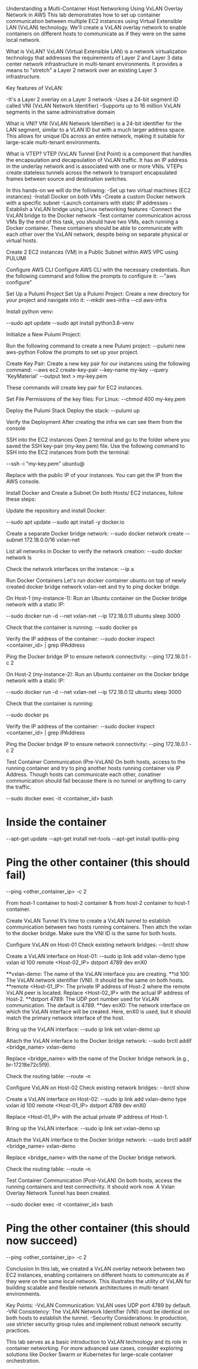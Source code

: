 Understanding a Multi-Container Host Networking Using VxLAN Overlay Network in AWS
This lab demonstrates how to set up container communication between multiple EC2 instances using Virtual Extensible LAN (VxLAN) technology. We'll create a VxLAN overlay network to enable containers on different hosts to communicate as if they were on the same local network.

What is VxLAN?
VxLAN (Virtual Extensible LAN) is a network virtualization technology that addresses the requirements of Layer 2 and Layer 3 data center network infrastructure in multi-tenant environments. It provides a means to "stretch" a Layer 2 network over an existing Layer 3 infrastructure.

Key features of VxLAN:

-It's a Layer 2 overlay on a Layer 3 network
-Uses a 24-bit segment ID called VNI (VxLAN Network Identifier)
-Supports up to 16 million VxLAN segments in the same administrative domain


What is VNI?
VNI (VxLAN Network Identifier) is a 24-bit identifier for the LAN segment, similar to a VLAN ID but with a much larger address space. This allows for unique IDs across an entire network, making it suitable for large-scale multi-tenant environments.


What is VTEP?
VTEP (VxLAN Tunnel End Point) is a component that handles the encapsulation and decapsulation of VxLAN traffic. It has an IP address in the underlay network and is associated with one or more VNIs. VTEPs create stateless tunnels across the network to transport encapsulated frames between source and destination switches.


In this hands-on we will do the following:
-Set up two virtual machines (EC2 instances)
-Install Docker on both VMs
-Create a custom Docker network with a specific subnet
-Launch containers with static IP addresses
-Establish a VxLAN bridge using Linux networking features
-Connect the VxLAN bridge to the Docker network
-Test container communication across VMs
By the end of this task, you should have two VMs, each running a Docker container. These containers should be able to communicate with each other over the VxLAN network, despite being on separate physical or virtual hosts.


Create 2 EC2 instances (VM) in a Public Subnet within AWS VPC using PULUMI


Configure AWS CLI
Configure AWS CLI with the necessary credentials. Run the following command and follow the prompts to configure it:
--"aws configure"


Set Up a Pulumi Project
Set Up a Pulumi Project:
Create a new directory for your project and navigate into it:
--mkdir aws-infra
--cd aws-infra

Install python venv:

--sudo apt update
--sudo apt install python3.8-venv

Initialize a New Pulumi Project:

Run the following command to create a new Pulumi project:
--pulumi new aws-python
Follow the prompts to set up your project.

Create Key Pair:
Create a new key pair for our instances using the following command:
--aws ec2 create-key-pair --key-name my-key  --query 'KeyMaterial' --output text > my-key.pem


These commands will create key pair for EC2 instances.

Set File Permissions of the key files:
For Linux:
--chmod 400 my-key.pem


Deploy the Pulumi Stack
Deploy the stack:
--pulumi up

Verify the Deployment
After creating the infra we can see them from the console


SSH into the EC2 instances
Open 2 terminal and go to the folder where you saved the SSH key-pair (my-key.pem) file. Use the following command to SSH into the EC2 instances from both the terminal:

--ssh -i "my-key.pem" ubuntu@<EC2-instances-public-IP>

Replace <EC2-instances-public-IP> with the public IP of your instances. You can get the IP from the AWS console.

Install Docker and Create a Subnet
On both Hosts/ EC2 instances, follow these steps:

Update the repository and install Docker:

--sudo apt update
--sudo apt install -y docker.io


Create a separate Docker bridge network:
--sudo docker network create --subnet 172.18.0.0/16 vxlan-net


List all networks in Docker to verify the network creation:
--sudo docker network ls

Check the network interfaces on the instance:
--ip a


Run Docker Containers
Let's run docker container ubuntu on top of newly created docker bridge network vxlan-net and try to ping docker bridge.


On Host-1 (my-instance-1):
Run an Ubuntu container on the Docker bridge network with a static IP:

--sudo docker run -d --net vxlan-net --ip 172.18.0.11 ubuntu sleep 3000


Check that the container is running:
--sudo docker ps

Verify the IP address of the container:
--sudo docker inspect <container_id> | grep IPAddress

Ping the Docker bridge IP to ensure network connectivity:
--ping 172.18.0.1 -c 2


On Host-2 (my-instance-2):
Run an Ubuntu container on the Docker bridge network with a static IP:

--sudo docker run -d --net vxlan-net --ip 172.18.0.12 ubuntu sleep 3000

Check that the container is running:

--sudo docker ps

Verify the IP address of the container:
--sudo docker inspect <container_id> | grep IPAddress

Ping the Docker bridge IP to ensure network connectivity:
--ping 172.18.0.1 -c 2


Test Container Communication (Pre-VxLAN)
On both hosts, access to the running container and try to ping another hosts running container via IP Address. Though hosts can communicate each other, conatiner communication should fail because there is no tunnel or anything to carry the traffic.

--sudo docker exec -it <container_id> bash

# Inside the container
--apt-get update
--apt-get install net-tools
--apt-get install iputils-ping

# Ping the other container (this should fail)
--ping <other_container_ip> -c 2

From host-1 container to host-2 container & from host-2 container to host-1 container.



Create VxLAN Tunnel
It’s time to create a VxLAN tunnel to establish communication between two hosts running containers. Then attch the vxlan to the docker bridge. Make sure the VNI ID is the same for both hosts.

Configure VxLAN on Host-01
Check existing network bridges:
--brctl show


Create a VxLAN interface on Host-01:
--sudo ip link add vxlan-demo type vxlan id 100 remote <Host-02_IP> dstport 4789 dev enX0


**vxlan-demo: The name of the VxLAN interface you are creating.
**id 100: The VxLAN network identifier (VNI). It should be the same on both hosts.
**remote <Host-01_IP>: The private IP address of Host-2 where the remote VxLAN peer is located. Replace <Host-02_IP> with the 
  actual IP address of Host-2.
**dstport 4789: The UDP port number used for VxLAN communication. The default is 4789.
**dev enX0: The network interface on which the VxLAN interface will be created. Here, enX0 is used, but it should match the 
  primary network interface of the host.


Bring up the VxLAN interface:
--sudo ip link set vxlan-demo up


Attach the VxLAN interface to the Docker bridge network:
--sudo brctl addif <bridge_name> vxlan-demo

Replace <bridge_name> with the name of the Docker bridge network.(e.g., br-17218e72c5f9).

Check the routing table:
--route -n


Configure VxLAN on Host-02
Check existing network bridges:
--brctl show

Create a VxLAN interface on Host-02:
--sudo ip link add vxlan-demo type vxlan id 100 remote <Host-01_IP> dstport 4789 dev enX0

Replace <Host-01_IP> with the actual private IP address of Host-1.

Bring up the VxLAN interface:
--sudo ip link set vxlan-demo up


Attach the VxLAN interface to the Docker bridge network:
--sudo brctl addif <bridge_name> vxlan-demo

Replace <bridge_name> with the name of the Docker bridge network.

Check the routing table:
--route -n


Test Container Communication (Post-VxLAN)
On both hosts, access the running containers and test connectivity. It should work now. A Vxlan Overlay Network Tunnel has been created.

--sudo docker exec -it <container_id> bash

# Ping the other container (this should now succeed)
--ping <other_container_ip> -c 2



Conclusion
In this lab, we created a VxLAN overlay network between two EC2 instances, enabling containers on different hosts to communicate as if they were on the same local network. This illustrates the utility of VxLAN for building scalable and flexible network architectures in multi-tenant environments.

Key Points:
-VxLAN Communication: VxLAN uses UDP port 4789 by default.
-VNI Consistency: The VxLAN Network Identifier (VNI) must be identical on both hosts to establish the tunnel.
-Security Considerations: In production, use stricter security group rules and implement robust network security practices.

This lab serves as a basic introduction to VxLAN technology and its role in container networking. For more advanced use cases, consider exploring solutions like Docker Swarm or Kubernetes for large-scale container orchestration.
